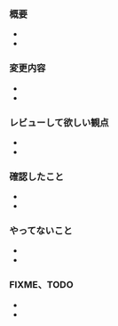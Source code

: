 ### 概要
- 
- 

### 変更内容
- 
- 

### レビューして欲しい観点
- 
- 

### 確認したこと
- 
- 

### やってないこと
- 
- 

### FIXME、TODO
- 
- 
